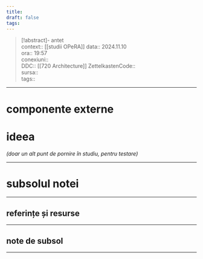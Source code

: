 ```yaml
---
title: 
draft: false
tags:
---
```

> [!abstract]- antet  
> context:: [[studii OPeRA]] 
> data:: 2024.11.10  
> ora:: 19:57  
> conexiuni::  
> DDC:: [[720 Architecture]] 
> ZettelkastenCode::  
> sursa::  
> tags::  


---

# componente externe


# ideea

*(doar un alt punt de pornire în studiu, pentru testare)*

---
# subsolul notei
---
## referințe și resurse


---
## note de subsol
---


